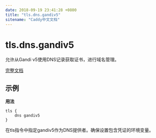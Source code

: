 ```yaml
---
date: 2018-09-19 23:41:28 +0800
title: "tls.dns.gandiv5"
sitename: "Caddy中文文档"
---
```


# tls.dns.gandiv5

允许从Gandi v5使用DNS记录获取证书，进行域名管理。

[完整文档](https://github.com/caddyserver/dnsproviders/blob/master/README.md)

## 示例

__用法__

```caddy
tls {
    dns gandiv5
}
```

在tls指令中指定gandiv5作为DNS提供者。确保设置包含凭证的环境变量。